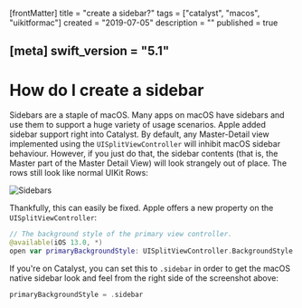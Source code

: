 [frontMatter]
title = "create a sidebar?"
tags = ["catalyst", "macos", "uikitformac"]
created = "2019-07-05"
description = ""
published = true

[meta]
swift_version = "5.1"
---


# How do I create a sidebar

Sidebars are a staple of macOS. Many apps on macOS have sidebars and use them to support a huge variety of usage scenarios. Apple added sidebar support right into Catalyst. By default, any Master-Detail view implemented using the `UISplitViewController` will inhibit macOS sidebar behaviour. However, if you just do that, the sidebar contents (that is, the Master part of the Master Detail View) will look strangely out of place. The rows still look like normal UIKit Rows:

![Sidebars](/img-content/catalyst/sidebars.jpeg)

Thankfully, this can easily be fixed. Apple offers a new property on the `UISplitViewController`:

``` swift
// The background style of the primary view controller.
@available(iOS 13.0, *)
open var primaryBackgroundStyle: UISplitViewController.BackgroundStyle
```

If you're on Catalyst, you can set this to `.sidebar` in order to get the macOS native sidebar look and feel from the right side of the screenshot above:

``` swift
primaryBackgroundStyle = .sidebar
```
